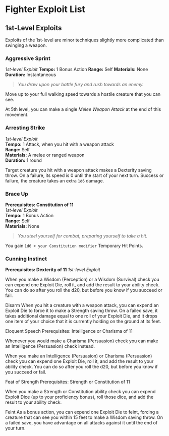 # Fighter Exploit List

## 1st-Level Exploits
Exploits of the 1st-level are minor techniques slightly more complicated than swinging a weapon.

### Aggressive Sprint
*1st-level Exploit*
**Tempo:** 1 Bonus Action
**Range:** Self
**Materials:** None
**Duration:** Instantaneous

> *You draw upon your battle fury and rush towards an enemy.*

Move up to your full walking speed towards a hostile creature that you can see.

At 5th level, you can make a single *Melee Weapon Attack* at the end of this movement.

### Arresting Strike
*1st-level Exploit*  
**Tempo:** 1 Attack, when you hit with a weapon attack  
**Range:** Self  
**Materials:** A melee or ranged weapon  
**Duration:** 1 round  

Target creature you hit with a weapon attack makes a Dexterity saving throw. On a failure, its speed is 0 until the start of your next turn. Success or failure, the creature takes an extra `1d6` damage.

### Brace Up
**Prerequisites: Constitution of 11**  
*1st-level Exploit*  
**Tempo:** 1 Bonus Action  
**Range:** Self  
**Materials:** None  

> *You steel yourself for combat, preparing yourself to take a hit.*

You gain `1d6 + your Constitution modifier` Temporary Hit Points.

### Cunning Instinct
**Prerequisites: Dexterity of 11**
*1st-level Exploit*

When you make a Wisdom (Perception) or a Wisdom (Survival) check you can expend one Exploit Die, roll it, and add the result to your ability check. You can do so after you roll the d20, but before you know if you succeed or fail.

Disarm
When you hit a creature with a weapon attack, you can expend an Exploit Die to force it to make a Strength saving throw. On a failed save, it takes additional damage equal to one roll of your Exploit Die, and it drops one item of your choice that it is currently holding on the ground at its feet.

Eloquent Speech
Prerequisites: Intelligence or Charisma of 11

Whenever you would make a Charisma (Persuasion) check you can make an Intelligence (Persuasion) check instead.

When you make an Intelligence (Persuasion) or Charisma (Persuasion) check you can expend one Exploit Die, roll it, and add the result to your ability check. You can do so after you roll the d20, but before you know if you succeed or fail.

Feat of Strength
Prerequisites: Strength or Constitution of 11

When you make a Strength or Constitution ability check you can expend Exploit Dice (up to your proficiency bonus), roll those dice, and add the result to your ability check.

Feint
As a bonus action, you can expend one Exploit Die to feint, forcing a creature that can see you within 15 feet to make a Wisdom saving throw. On a failed save, you have advantage on all attacks against it until the end of your turn.
